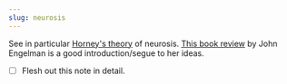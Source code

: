 ```yaml
---
slug: neurosis
---
```


See in particular [Horney's theory](https://en.wikipedia.org/wiki/Neurosis#Horney's_theory) of neurosis. [This book review](https://www.amazon.com/gp/customer-reviews/RAVXD0QVOITV9/) by John Engelman is a good introduction/segue to her ideas.

- [ ] Flesh out this note in detail.
